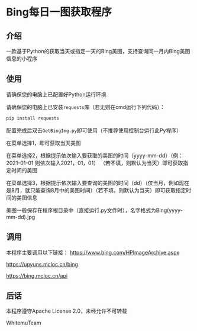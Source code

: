 # Bing每日一图获取程序

## 介绍

一款基于Python的获取当天或指定一天的Bing美图，支持查询同一月内Bing美图信息的小程序

## 使用

请确保您的电脑上已配置好Python运行环境

请确保您的电脑上已安装`requests`库（若无则在cmd运行下列代码）：

```powershell
pip install requests
```

配置完成后双击`GetBingImg.py`即可使用（不推荐使用控制台运行此Py程序）

在菜单选择1，即可获取当天美图

在菜单选择2，根据提示依次输入要获取的美图的时间（yyyy-mm-dd）（例：2021-01-01 则依次输入2021，01，01）
（若不填，则默认为当天）即可获取指定时间的美图

在菜单选择3，根据提示依次输入要查询的美图的时间（dd）（仅当月，例如现在是8月，就只能查询8月中的美图时间）（若不填，则默认为当天）即可获取指定时间的美图信息

美图一般保存在程序根目录中（直接运行.py文件时），名字格式为Bing(yyyy-mm-dd).jpg

## 调用

本程序主要调用以下链接：
https://www.bing.com/HPImageArchive.aspx

https://upyuns.mcloc.cn/bing

https://bing.mcloc.cn/api

## 后话

本程序遵守Apache License 2.0，未经允许不可转载

WhitemuTeam